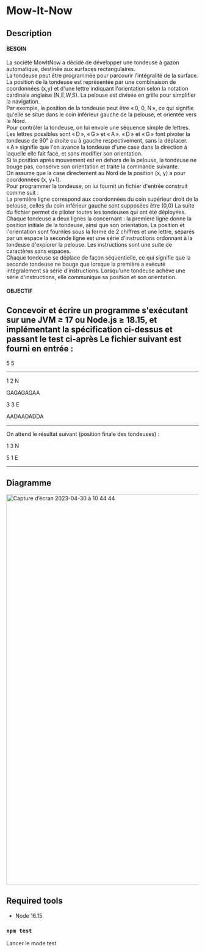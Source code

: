 # Mow-It-Now

## Description
#### BESOIN
La société MowItNow a décidé de développer une tondeuse à gazon automatique, destinée aux surfaces rectangulaires.<br />
La tondeuse peut être programmée pour parcourir l'intégralité de la surface. La position de la tondeuse est représentée par une combinaison de coordonnées (x,y) et d'une lettre indiquant l'orientation selon la notation cardinale anglaise (N,E,W,S). La pelouse est divisée en grille pour simplifier la navigation.<br />
Par exemple, la position de la tondeuse peut être « 0, 0, N », ce qui signifie qu'elle se situe dans le coin inférieur gauche de la pelouse, et orientée vers le Nord.<br />
Pour contrôler la tondeuse, on lui envoie une séquence simple de lettres. Les lettres possibles sont « D », « G » et « A ». « D » et « G » font pivoter la tondeuse de 90° à droite ou à gauche respectivement, sans la déplacer. « A » signifie que l'on avance la tondeuse d'une case dans la direction à laquelle elle fait face, et sans modifier son orientation.<br />
Si la position après mouvement est en dehors de la pelouse, la tondeuse ne bouge pas, conserve son orientation et traite la commande suivante.<br />
On assume que la case directement au Nord de la position (x, y) a pour coordonnées (x, y+1).<br />
Pour programmer la tondeuse, on lui fournit un fichier d'entrée construit comme suit :<br />
La première ligne correspond aux coordonnées du coin supérieur droit de la pelouse, celles du coin inférieur gauche sont supposées être (0,0)
La suite du fichier permet de piloter toutes les tondeuses qui ont été déployées.<br />
Chaque tondeuse a deux lignes la concernant :
la première ligne donne la position initiale de la tondeuse, ainsi que son orientation. La position et l'orientation sont fournies sous la forme de 2 chiffres et une lettre, séparés par un espace
la seconde ligne est une série d'instructions ordonnant à la tondeuse d'explorer la pelouse. Les instructions sont une suite de caractères sans espaces.<br />
Chaque tondeuse se déplace de façon séquentielle, ce qui signifie que la seconde tondeuse ne bouge que lorsque la première a exécuté intégralement sa série d'instructions.
Lorsqu'une tondeuse achève une série d'instructions, elle communique sa position et son orientation.

#### OBJECTIF

Concevoir et écrire un programme s'exécutant sur une JVM ≥ 17 ou Node.js ≥ 18.15, et implémentant la spécification ci-dessus et passant le test ci-après
Le fichier suivant est fourni en entrée :
---------
5 5

--------
1 2 N

GAGAGAGAA

3 3 E

AADAADADDA

--------
On attend le résultat suivant (position finale des tondeuses) :

1 3 N

5 1 E

------

## Diagramme
<img width="1021" alt="Capture d’écran 2023-04-30 à 10 44 44" src="https://user-images.githubusercontent.com/47606138/235344152-c5ece760-3c41-4438-b6cc-d17362d89f7d.png">

## Required tools

- Node 16.15

### `npm test`
Lancer le mode test
